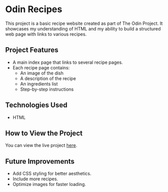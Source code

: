 # Odin Recipes

This project is a basic recipe website created as part of The Odin Project. It showcases my understanding of HTML and my ability to build a structured web page with links to various recipes.

## Project Features

- A main index page that links to several recipe pages.
- Each recipe page contains:
  - An image of the dish
  - A description of the recipe
  - An ingredients list
  - Step-by-step instructions

## Technologies Used

- HTML

## How to View the Project

You can view the live project [here](https://Aman11b.github.io/odin-recipes/).

## Future Improvements

- Add CSS styling for better aesthetics.
- Include more recipes.
- Optimize images for faster loading.
